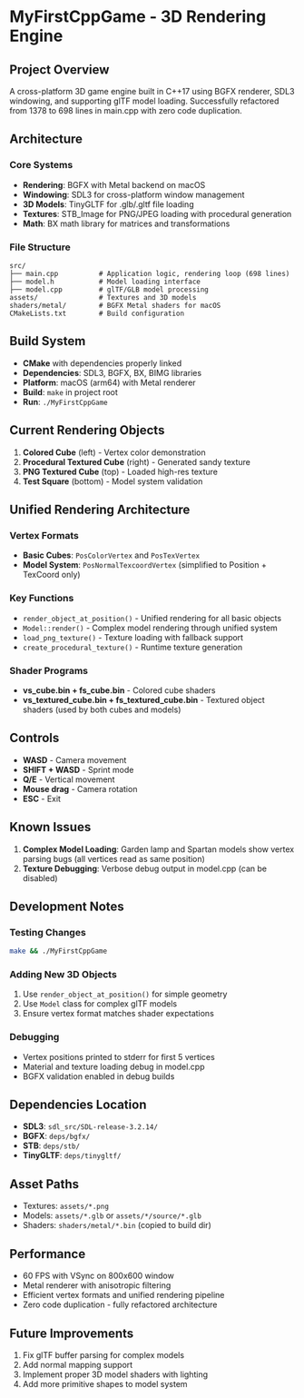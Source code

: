 # MyFirstCppGame - 3D Rendering Engine

## Project Overview
A cross-platform 3D game engine built in C++17 using BGFX renderer, SDL3 windowing, and supporting glTF model loading. Successfully refactored from 1378 to 698 lines in main.cpp with zero code duplication.

## Architecture

### Core Systems
- **Rendering**: BGFX with Metal backend on macOS
- **Windowing**: SDL3 for cross-platform window management  
- **3D Models**: TinyGLTF for .glb/.gltf file loading
- **Textures**: STB_Image for PNG/JPEG loading with procedural generation
- **Math**: BX math library for matrices and transformations

### File Structure
```
src/
├── main.cpp          # Application logic, rendering loop (698 lines)
├── model.h           # Model loading interface
├── model.cpp         # glTF/GLB model processing
assets/               # Textures and 3D models
shaders/metal/        # BGFX Metal shaders for macOS
CMakeLists.txt        # Build configuration
```

## Build System
- **CMake** with dependencies properly linked
- **Dependencies**: SDL3, BGFX, BX, BIMG libraries
- **Platform**: macOS (arm64) with Metal renderer
- **Build**: `make` in project root
- **Run**: `./MyFirstCppGame`

## Current Rendering Objects
1. **Colored Cube** (left) - Vertex color demonstration
2. **Procedural Textured Cube** (right) - Generated sandy texture
3. **PNG Textured Cube** (top) - Loaded high-res texture
4. **Test Square** (bottom) - Model system validation

## Unified Rendering Architecture

### Vertex Formats
- **Basic Cubes**: `PosColorVertex` and `PosTexVertex`
- **Model System**: `PosNormalTexcoordVertex` (simplified to Position + TexCoord only)

### Key Functions
- `render_object_at_position()` - Unified rendering for all basic objects
- `Model::render()` - Complex model rendering through unified system
- `load_png_texture()` - Texture loading with fallback support
- `create_procedural_texture()` - Runtime texture generation

### Shader Programs
- **vs_cube.bin + fs_cube.bin** - Colored cube shaders
- **vs_textured_cube.bin + fs_textured_cube.bin** - Textured object shaders (used by both cubes and models)

## Controls
- **WASD** - Camera movement
- **SHIFT + WASD** - Sprint mode
- **Q/E** - Vertical movement
- **Mouse drag** - Camera rotation
- **ESC** - Exit

## Known Issues
1. **Complex Model Loading**: Garden lamp and Spartan models show vertex parsing bugs (all vertices read as same position)
2. **Texture Debugging**: Verbose debug output in model.cpp (can be disabled)

## Development Notes

### Testing Changes
```bash
make && ./MyFirstCppGame
```

### Adding New 3D Objects
1. Use `render_object_at_position()` for simple geometry
2. Use `Model` class for complex glTF models
3. Ensure vertex format matches shader expectations

### Debugging
- Vertex positions printed to stderr for first 5 vertices
- Material and texture loading debug in model.cpp
- BGFX validation enabled in debug builds

## Dependencies Location
- **SDL3**: `sdl_src/SDL-release-3.2.14/`
- **BGFX**: `deps/bgfx/`
- **STB**: `deps/stb/`
- **TinyGLTF**: `deps/tinygltf/`

## Asset Paths
- Textures: `assets/*.png`
- Models: `assets/*.glb` or `assets/*/source/*.glb`
- Shaders: `shaders/metal/*.bin` (copied to build dir)

## Performance
- 60 FPS with VSync on 800x600 window
- Metal renderer with anisotropic filtering
- Efficient vertex formats and unified rendering pipeline
- Zero code duplication - fully refactored architecture

## Future Improvements
1. Fix glTF buffer parsing for complex models
2. Add normal mapping support
3. Implement proper 3D model shaders with lighting
4. Add more primitive shapes to model system